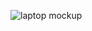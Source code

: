 
![laptop mockup](https://user-images.githubusercontent.com/48469274/121384108-998d8280-c965-11eb-80c6-c55844640055.jpg)
